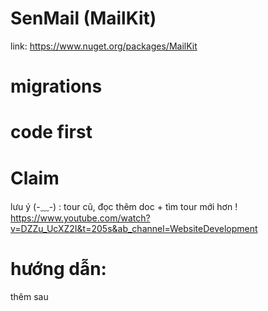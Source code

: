 # SenMail (MailKit)
link: https://www.nuget.org/packages/MailKit
# migrations
# code first
# Claim
lưu ý (-⁠﹏⁠-) : tour cũ, đọc thêm doc + tìm tour mới hơn  !
https://www.youtube.com/watch?v=DZZu_UcXZ2I&t=205s&ab_channel=WebsiteDevelopment
# hướng dẫn:
thêm sau
